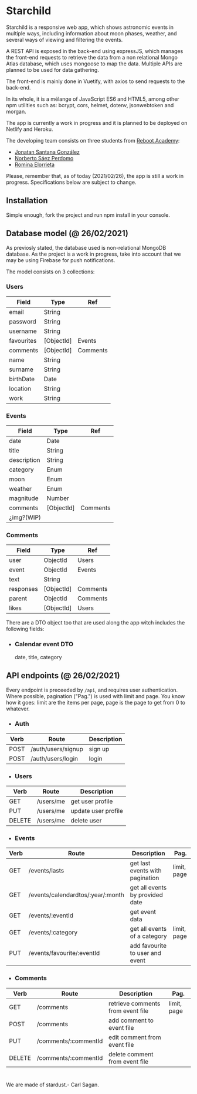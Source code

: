 # Starchild
Starchild is a responsive web app, which shows astronomic events in multiple ways, including information about moon phases, weather, and several ways of viewing and filtering the events.

A REST API is exposed in the back-end using expressJS, which manages the front-end requests
to retrieve the data from a non relational Mongo Atlas database, which uses mongoose to map the data.
Multiple APIs are planned to be used for data gathering.

The front-end is mainly done in Vuetify, with axios to send requests to the back-end.

In its whole, it is a mélange of JavaScript ES6 and HTML5, among other npm utilities such as: bcrypt, cors, helmet, dotenv, jsonwebtoken and morgan.

The app is currently a work in progress and it is planned to be deployed on Netlify and Heroku.

The developing team consists on three students from [Reboot Academy](https://www.reboot.academy/): 
- [Jonatan Santana González](https://github.com/jonatansg)
- [Norberto Sáez Perdomo](https://github.com/NoxLP)
- [Romina Elorrieta](https://github.com/RoElorrieta)

Please, remember that, as of today (2021/02/26), the app is still a work in progress. Specifications below are subject to change.

## Installation
Simple enough, fork the project and run npm install in your console.

## Database model (@ 26/02/2021)
As previosly stated, the database used is non-relational MongoDB database.
As the project is a work in progress, take into account that we may be using Firebase for push notifications.

The model consists on 3 collections:

### Users
|Field|Type|Ref
|-|-|-|
|email|String||
|password|String||
|username|String||
|favourites|[ObjectId]|Events
|comments|[ObjectId]|Comments
|name|String||
|surname|String||
|birthDate|Date||
|location|String||
|work|String||

### Events
|Field|Type|Ref
|-|-|-|
|date|Date||
|title|String||
|description|String||
|category|Enum||
|moon|Enum||
|weather|Enum||
|magnitude|Number||
|comments|[ObjectId]|Comments
|¿img?(WIP)

### Comments
|Field|Type|Ref|
|-|-|-|
|user|ObjectId|Users
|event|ObjectId|Events
|text|String||
|responses|[ObjectId]|Comments
|parent|ObjectId|Comments
|likes|[ObjectId]|Users

There are a DTO object too that are used along the app witch includes the following fields:
- ### Calendar event DTO 
    date, title, category

## API endpoints (@ 26/02/2021)
Every endpoint is preceeded by `/api`, and requires user authentication. Where possible, pagination ("Pag.") is used with limit and page. You know how it goes: limit are the items per page, page is the page to get from 0 to whatever.

- ### Auth

|Verb|Route|Description|
|-|-|-|
|POST|/auth/users/signup|sign up
|POST|/auth/users/login|login

- ### Users

|Verb|Route|Description|
|-|-|-|
|GET|/users/me|get user profile
|PUT|/users/me|update user profile
|DELETE|/users/me|delete user

- ### Events

|Verb|Route|Description|Pag.
|-|-|-|-|
|GET|/events/lasts|get last events with pagination|limit, page
|GET|/events/calendardtos/:year/:month|get all events by provided date||
|GET|/events/:eventId|get event data||
|GET|/events/:category|get all events of a category|limit, page|
|PUT|/events/favourite/:eventId|add favourite to user and event| |

- ### Comments

|Verb|Route|Description|Pag.
|-|-|-|-|
|GET|/comments|retrieve comments from event file|limit, page|
|POST|/comments|add comment to event file||
|PUT|/comments/:commentId|edit comment from event file||
|DELETE|/comments/:commentId|delete comment from event file||

# 

We are made of stardust.- Carl Sagan.
